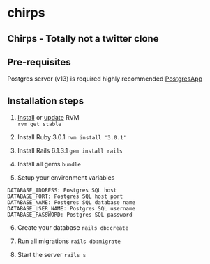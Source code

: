 # chirps
## Chirps - Totally not a twitter clone

## Pre-requisites
Postgres server (v13) is required  highly recommended [PostgresApp](https://postgresapp.com/)

## Installation steps

1. [Install](https://rvm.io/rvm/install) or [update](https://rvm.io/rvm/upgrading) RVM  
    `rvm get stable`

2. Install Ruby 3.0.1
  `rvm install '3.0.1'`

3. Install Rails 6.1.3.1
  `gem install rails`

4. Install all gems
  `bundle`

5. Setup your environment variables
  ```
  DATABASE_ADDRESS: Postgres SQL host
  DATABASE_PORT: Postgres SQL host port
  DATABASE_NAME: Postgres SQL database name
  DATABASE_USER_NAME: Postgres SQL username
  DATABASE_PASSWORD: Postgres SQL password
  ```

6. Create your database
  `rails db:create`

7. Run all migrations
  `rails db:migrate`

8. Start the server
  `rails s`